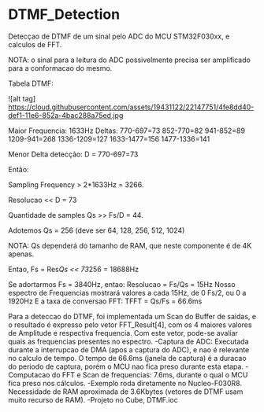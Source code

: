 # DTMF_Detection

Detecçao de DTMF de um sinal pelo ADC do MCU STM32F030xx, e calculos de FFT.

NOTA: o sinal para a leitura do ADC possivelmente precisa ser amplificado para a conformacao do mesmo.

Tabela DTMF:

![alt tag] https://cloud.githubusercontent.com/assets/19431122/22147751/4fe8dd40-def1-11e6-852a-4bac288a75ed.jpg 
 
Maior Frequencia: 1633Hz
Deltas:
770-697=73
852-770=82
941-852=89
1209-941=268
1336-1209=127
1633-1477=156
1477-1336=141

Menor Delta detecção: D = 770-697=73

Então:

Sampling Frequency > 2*1633Hz = 3266. 

Resolucao << D = 73

Quantidade de samples Qs >> Fs/D = 44. 

Adotemos Qs = 256 (deve ser 64, 128, 256, 512, 1024)

NOTA: Qs dependerá do tamanho de RAM, que neste componente é de 4K apenas.

Entao, Fs = Res*Qs << 73*256 = 18688Hz

Se adortarmos Fs = 3840Hz, entao: 
Resolucao = Fs/Qs = 15Hz
Nosso espectro de Frequencias mostrará valores a cada 15Hz, de 0 Fs/2, ou 0 a 1920Hz
E a taxa de conversao FFT:
TFFT = Qs/Fs = 66.6ms

Para a deteccao do DTMF, foi implementada um Scan do Buffer de saidas, e o resultado é expresso pelo vetor FFT_Result[4], com os 4 maiores valores de Amplitude e respectiva frequencia.
Com este vetor, pode-se avaliar quais as frequencias presentes no espectro.
-Captura de ADC: Executada durante a interrupcao de DMA (apos a captura do ADC), e nao é relevante no calculo de tempo. O tempo de 66.6ms (janela de captura) é a duracao do periodo de captura, porém o MCU nao fica preso durante esta etapa.
-Computacao do FFT e Scan de frequencias: 7.6ms, durante o qual o MCU fica preso nos cálculos.
-Exemplo roda diretamente no Nucleo-F030R8. Necessidade de RAM aproximada de 3.6Kbytes (vetores de DTMF usam muito recurso de RAM).
-Projeto no Cube, DTMF.ioc
 
